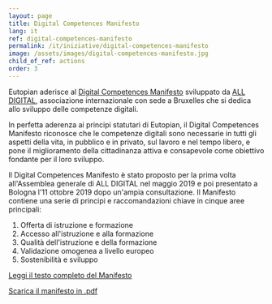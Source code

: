 ```yaml
---
layout: page
title: Digital Competences Manifesto
lang: it
ref: digital-competences-manifesto
permalink: /it/iniziative/digital-competences-manifesto
image: /assets/images/digital-competences-manifesto.jpg
child_of_ref: actions
order: 3
---
```


Eutopian aderisce al [Digital Competences Manifesto](https://all-digital.org/manifesto/) sviluppato da [ALL DIGITAL](https://all-digital.org/), associazione internazionale con sede a Bruxelles che si dedica allo sviluppo delle competenze digitali.

In perfetta aderenza ai principi statutari di Eutopian, il Digital Competences Manifesto riconosce che le competenze digitali sono necessarie in tutti gli aspetti della vita, in pubblico e in privato, sul lavoro e nel tempo libero, e pone il miglioramento della cittadinanza attiva e consapevole come obiettivo fondante per il loro sviluppo.

Il Digital Competences Manifesto è stato proposto per la prima volta all'Assemblea generale di ALL DIGITAL nel maggio 2019 e poi presentato a Bologna l'11 ottobre 2019 dopo un'ampia consultazione. Il Manifesto contiene una serie di principi e raccomandazioni chiave in cinque aree principali:

1. Offerta di istruzione e formazione
2. Accesso all'istruzione e alla formazione
3. Qualità dell'istruzione e della formazione
4. Validazione omogenea a livello europeo
5. Sostenibilità e sviluppo

[Leggi il testo completo del Manifesto](https://all-digital.org/digital-competences-manifesto/)

[Scarica il manifesto in .pdf](https://all-digital.org/wp-content/uploads/2019/11/Manifesto_online-viewing.pdf)
